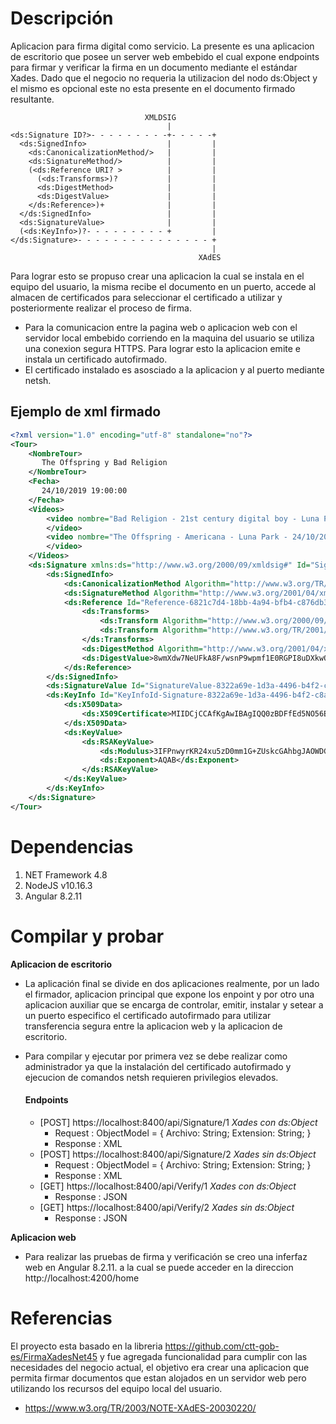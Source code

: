# Descripción
Aplicacion para firma digital como servicio. La presente es una aplicacion de escritorio que posee un server web embebido el cual expone endpoints para firmar y verificar la firma en un documento mediante el estándar Xades. Dado que el negocio no requeria la utilizacion del nodo ds:Object y el mismo es opcional este no esta presente en el documento firmado resultante.

```
                              XMLDSIG
                                   |
<ds:Signature ID?>- - - - - - - - -+- - - - -+
  <ds:SignedInfo>                  |         |
    <ds:CanonicalizationMethod/>   |         |
    <ds:SignatureMethod/>          |         |
    (<ds:Reference URI? >          |         |
      (<ds:Transforms>)?           |         |
      <ds:DigestMethod>            |         |
      <ds:DigestValue>             |         |
    </ds:Reference>)+              |         |
  </ds:SignedInfo>                 |         |
  <ds:SignatureValue>              |         |
  (<ds:KeyInfo>)?- - - - - - - - - +         |
</ds:Signature>- - - - - - - - - - - - - - - +
                                             |
                                          XAdES
```
Para lograr esto se propuso crear una aplicacion la cual se instala en el equipo del usuario, la misma recibe el documento en un puerto, accede al almacen de certificados para seleccionar el certificado a utilizar y posteriormente realizar el proceso de firma.

- Para la comunicacion entre la pagina web o aplicacion web con el servidor local embebido corriendo en la maquina del usuario se utiliza una conexion segura HTTPS. Para lograr esto la aplicacion     emite e instala un certificado autofirmado.
- El certificado instalado es asosciado a la aplicacion y al puerto mediante netsh.

## Ejemplo de xml firmado
``` xml
<?xml version="1.0" encoding="utf-8" standalone="no"?>
<Tour>
    <NombreTour>
       The Offspring y Bad Religion
    </NombreTour>
    <Fecha>
       24/10/2019 19:00:00
    </Fecha>
    <Videos>
        <video nombre="Bad Religion - 21st century digital boy - Luna Park - 24/10/2019"> https://www.youtube.com/watch?v=iDVeAAvFb3U
        </video>
        <video nombre="The Offspring - Americana - Luna Park - 24/10/2019"> https://www.youtube.com/watch?v=Zd7bAu7hVZQ
        </video>
    </Videos>
    <ds:Signature xmlns:ds="http://www.w3.org/2000/09/xmldsig#" Id="Signature-8322a69e-1d3a-4496-b4f2-c8ac6f1c4dfb">
        <ds:SignedInfo>
            <ds:CanonicalizationMethod Algorithm="http://www.w3.org/TR/2001/REC-xml-c14n-20010315" />
            <ds:SignatureMethod Algorithm="http://www.w3.org/2001/04/xmldsig-more#rsa-sha512" />
            <ds:Reference Id="Reference-6821c7d4-18bb-4a94-bfb4-c876db313caa" URI="">
                <ds:Transforms>
                    <ds:Transform Algorithm="http://www.w3.org/2000/09/xmldsig#enveloped-signature" />
                    <ds:Transform Algorithm="http://www.w3.org/TR/2001/REC-xml-c14n-20010315" />
                </ds:Transforms>
                <ds:DigestMethod Algorithm="http://www.w3.org/2001/04/xmlenc#sha256" />
                <ds:DigestValue>8wmXdw7NeUFkA8F/wsnP9wpmf1E0RGPI8uDXkwQObROs=</ds:DigestValue>
            </ds:Reference>
        </ds:SignedInfo>
        <ds:SignatureValue Id="SignatureValue-8322a69e-1d3a-4496-b4f2-c8ac6f1c4dfb">adkT4g1HDSvfM9KdKqm+WLDPLp49i46FujRHB4P8S3JjBWNVSaoTpQNRtEdkLtpTpO72McelUcnfYfBM9A...</ds:SignatureValue>
        <ds:KeyInfo Id="KeyInfoId-Signature-8322a69e-1d3a-4496-b4f2-c8ac6f1c4dfb">
            <ds:X509Data>
                <ds:X509Certificate>MIIDCjCCAfKgAwIBAgIQQ0zBDFfEd5NO56EOHLdG2jANBgkqhkiG9w0BAQsFADAeMRwwG...</ds:X509Certificate>
            </ds:X509Data>
            <ds:KeyValue>
                <ds:RSAKeyValue>
                    <ds:Modulus>3IFPnwyrKR24xu5zD0mm1G+ZUskcGAhbgJAOWDGG+SuqO6KZp5Wuq0fr0dx5opBPxIg1rmMyW4aKtB...</ds:Modulus>
                    <ds:Exponent>AQAB</ds:Exponent>
                </ds:RSAKeyValue>
            </ds:KeyValue>
        </ds:KeyInfo>
    </ds:Signature>
</Tour>
```


# Dependencias
1.   NET Framework 4.8
2.   NodeJS v10.16.3
3.	 Angular 8.2.11


# Compilar y probar
**Aplicacion de escritorio**
- La aplicación final se divide en dos aplicaciones realmente, por un
lado el firmador, aplicacion principal que expone los enpoint y por otro una aplicacion auxiliar que se encarga de controlar, emitir, instalar y setear a un puerto especifico el certificado autofirmado para utilizar transferencia segura entre la aplicacion web y la aplicacion de escritorio.

- Para compilar y ejecutar por primera vez se debe realizar como administrador ya que la instalación del certificado autofirmado y ejecucion de comandos netsh requieren privilegios elevados.

    #### Endpoints

    - [POST] https://localhost:8400/api/Signature/1 _Xades con ds:Object_
        - Request : ObjectModel = { Archivo: String; Extension: String; }
        - Response : XML
    - [POST] https://localhost:8400/api/Signature/2 _Xades sin ds:Object_
        - Request : ObjectModel = { Archivo: String; Extension: String; }
        - Response : XML
    - [GET] https://localhost:8400/api/Verify/1 _Xades con ds:Object_
        - Response : JSON
    - [GET] https://localhost:8400/api/Verify/2 _Xades sin ds:Object_
        - Response : JSON

**Aplicacion web**
- Para realizar las pruebas de firma y verificación se creo una inferfaz web en Angular 8.2.11. a la cual se puede acceder en la direccion http://localhost:4200/home


# Referencias
El proyecto esta basado en la libreria https://github.com/ctt-gob-es/FirmaXadesNet45 y fue agregada funcionalidad para cumplir con las necesidades del negocio actual, el objetivo era crear una aplicacion que permita firmar documentos que estan alojados en un servidor web pero utilizando los recursos del equipo local del usuario.
- https://www.w3.org/TR/2003/NOTE-XAdES-20030220/